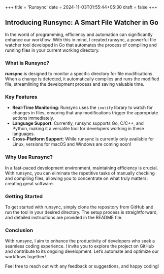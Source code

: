 +++
title = 'Runsync'
date = 2024-11-03T01:55:44+05:30
draft = false
+++

## Introducing Runsync: A Smart File Watcher in Go
In the world of programming, efficiency and automation can significantly enhance our workflow. With this in mind, I created runsync, a powerful file watcher tool developed in Go that automates the process of compiling and running files in your current working directory.

### What is Runsync?
**runsync** is designed to monitor a specific directory for file modifications. When a change is detected, it automatically compiles and runs the modified file, streamlining the development process and saving valuable time.

### Key Features
- **Real-Time Monitoring**: Runsync uses the `inotify` library to watch for changes in files, ensuring that any modifications trigger the appropriate actions immediately.
- **Language Support**: Currently, runsync supports Go, C/C++, and Python, making it a versatile tool for developers working in these languages.
- **Cross-Platform Support**: While runsync is currently only available for Linux, versions for macOS and Windows are coming soon!

### Why Use Runsync?
In a fast-paced development environment, maintaining efficiency is crucial. With runsync, you can eliminate the repetitive tasks of manually checking and compiling files, allowing you to concentrate on what truly matters: creating great software.

### Getting Started
To get started with runsync, simply clone the repository from GitHub and run the tool in your desired directory. The setup process is straightforward, and detailed instructions are provided in the README file.

### Conclusion
With runsync, I aim to enhance the productivity of developers who seek a seamless coding experience. I invite you to explore the project on GitHub and contribute to its ongoing development. Let’s automate and optimize our workflows together!

Feel free to reach out with any feedback or suggestions, and happy coding!
